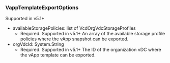 ### VappTemplateExportOptions
Supported in v5.1+

- availableStoragePolicies: list of VcdOrgVdcStorageProfiles
  - Required. Supported in v5.1+
  An array of the available storage profile policies where the vApp snapshot can be exported.
- orgVdcId: System.String
  - Required. Supported in v5.1+
  The ID of the organization vDC where the vApp template can be exported.

